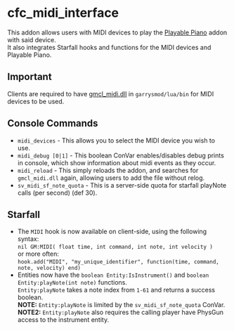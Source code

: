 # cfc_midi_interface
This addon allows users with MIDI devices to play the [Playable Piano](https://steamcommunity.com/sharedfiles/filedetails/?id=104548572) addon with said device.  
It also integrates Starfall hooks and functions for the MIDI devices and Playable Piano.  

## Important
Clients are required to have [gmcl_midi.dll](https://github.com/FPtje/gmcl_midi) in `garrysmod/lua/bin` for MIDI devices to be used.

## Console Commands
- `midi_devices` - This allows you to select the MIDI device you wish to use.
- `midi_debug [0|1]` - This boolean ConVar enables/disables debug prints in console, which show information about midi events as they occur.
- `midi_reload` - This simply reloads the addon, and searches for `gmcl_midi.dll` again, allowing users to add the file without relog.
- `sv_midi_sf_note_quota` - This is a server-side quota for starfall playNote calls (per second) (def 30).

## Starfall
- The `MIDI` hook is now available on client-side, using the following syntax:  
`nil GM:MIDI( float time, int command, int note, int velocity )`  
or more often:  
`hook.add("MIDI", "my_unique_identifier", function(time, command, note, velocity) end)`
- Entities now have the `boolean Entity:IsInstrument()` and `boolean Entity:playNote(int note)` functions.  
`Entity:playNote` takes a note index from `1-61` and returns a success boolean.  
**NOTE:** `Entity:playNote` is limited by the `sv_midi_sf_note_quota` ConVar.  
**NOTE2:** `Entity:playNote` also requires the calling player have PhysGun access to the instrument entity.

